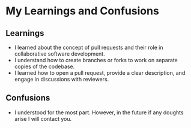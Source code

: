 # My Learnings and Confusions

## Learnings

- I learned about the concept of pull requests and their role in collaborative software development.
- I understand how to create branches or forks to work on separate copies of the codebase.
- I learned how to open a pull request, provide a clear description, and engage in discussions with reviewers.

## Confusions

- I understood for the most part. However, in the future if any doughts arise I will contact you.
